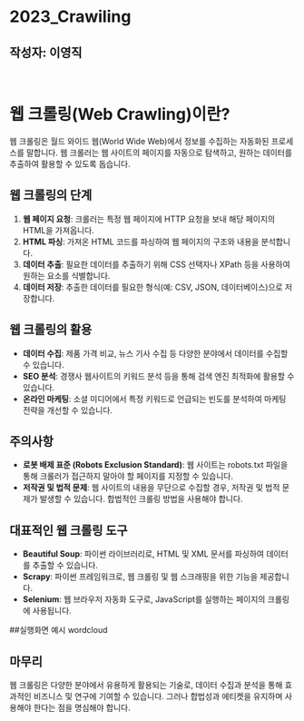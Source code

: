 # 2023_Crawiling


<h2>작성자: 이영직</h2>
<br>

# 웹 크롤링(Web Crawling)이란?

웹 크롤링은 월드 와이드 웹(World Wide Web)에서 정보를 수집하는 자동화된 프로세스를 말합니다. 웹 크롤러는 웹 사이트의 페이지를 자동으로 탐색하고, 원하는 데이터를 추출하여 활용할 수 있도록 돕습니다.

## 웹 크롤링의 단계

1. **웹 페이지 요청**: 크롤러는 특정 웹 페이지에 HTTP 요청을 보내 해당 페이지의 HTML을 가져옵니다.
2. **HTML 파싱**: 가져온 HTML 코드를 파싱하여 웹 페이지의 구조와 내용을 분석합니다.
3. **데이터 추출**: 필요한 데이터를 추출하기 위해 CSS 선택자나 XPath 등을 사용하여 원하는 요소를 식별합니다.
4. **데이터 저장**: 추출한 데이터를 필요한 형식(예: CSV, JSON, 데이터베이스)으로 저장합니다.

## 웹 크롤링의 활용

- **데이터 수집**: 제품 가격 비교, 뉴스 기사 수집 등 다양한 분야에서 데이터를 수집할 수 있습니다.
- **SEO 분석**: 경쟁사 웹사이트의 키워드 분석 등을 통해 검색 엔진 최적화에 활용할 수 있습니다.
- **온라인 마케팅**: 소셜 미디어에서 특정 키워드로 언급되는 빈도를 분석하여 마케팅 전략을 개선할 수 있습니다.

## 주의사항

- **로봇 배제 표준 (Robots Exclusion Standard)**: 웹 사이트는 robots.txt 파일을 통해 크롤러가 접근하지 말아야 할 페이지를 지정할 수 있습니다.
- **저작권 및 법적 문제**: 웹 사이트의 내용을 무단으로 수집할 경우, 저작권 및 법적 문제가 발생할 수 있습니다. 합법적인 크롤링 방법을 사용해야 합니다.

## 대표적인 웹 크롤링 도구

- **Beautiful Soup**: 파이썬 라이브러리로, HTML 및 XML 문서를 파싱하여 데이터를 추출할 수 있습니다.
- **Scrapy**: 파이썬 프레임워크로, 웹 크롤링 및 웹 스크래핑을 위한 기능을 제공합니다.
- **Selenium**: 웹 브라우저 자동화 도구로, JavaScript를 실행하는 페이지의 크롤링에 사용됩니다.



##실행화면 예시
wordcloud


## 마무리

웹 크롤링은 다양한 분야에서 유용하게 활용되는 기술로, 데이터 수집과 분석을 통해 효과적인 비즈니스 및 연구에 기여할 수 있습니다. 그러나 합법성과 에티켓을 유지하며 사용해야 한다는 점을 명심해야 합니다.
